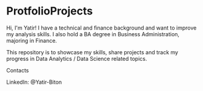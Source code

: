 # ProtfolioProjects

Hi, I'm Yatir! 
I have a technical and finance background and want to improve my analysis skills. I also hold a BA degree in Business Administration, majoring in Finance. 

This repository is to showcase my skills, share projects and track my progress in Data Analytics / Data Science related topics.

Contacts

LinkedIn: @Yatir-Biton
